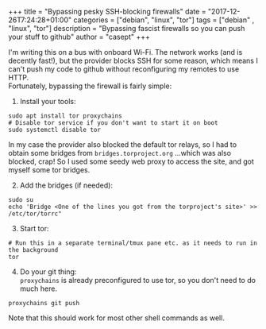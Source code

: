 +++
title = "Bypassing pesky SSH-blocking firewalls"
date = "2017-12-26T7:24:28+01:00"
categories = ["debian", "linux", "tor"]
tags = ["debian" , "linux", "tor"]
description = "Bypassing fascist firewalls so you can push your stuff to github"
author = "casept"
+++

I'm writing this on a bus with onboard Wi-Fi. The network works (and is decently fast!), but the provider blocks SSH for some reason, which means I can't push my code to github without reconfiguring my remotes to use HTTP.    
Fortunately, bypassing the firewall is fairly simple:  

1. Install your tools:  

```shell
sudo apt install tor proxychains
# Disable tor service if you don't want to start it on boot
sudo systemctl disable tor
```

In my case the provider also blocked the default tor relays, so I had to obtain some bridges from `bridges.torproject.org` ...which was also blocked, crap! So I used some seedy web proxy to access the site, and got myself some tor bridges.

2. Add the bridges (if needed):
```shell
sudo su
echo 'Bridge <One of the lines you got from the torproject's site>' >> /etc/tor/torrc"
```

3. Start tor:  
```shell
# Run this in a separate terminal/tmux pane etc. as it needs to run in the background
tor
```

4. Do your git thing:   
`proxychains` is already preconfigured to use tor, so you don't need to do much here.
```shell
proxychains git push
```

Note that this should work for most other shell commands as well.
